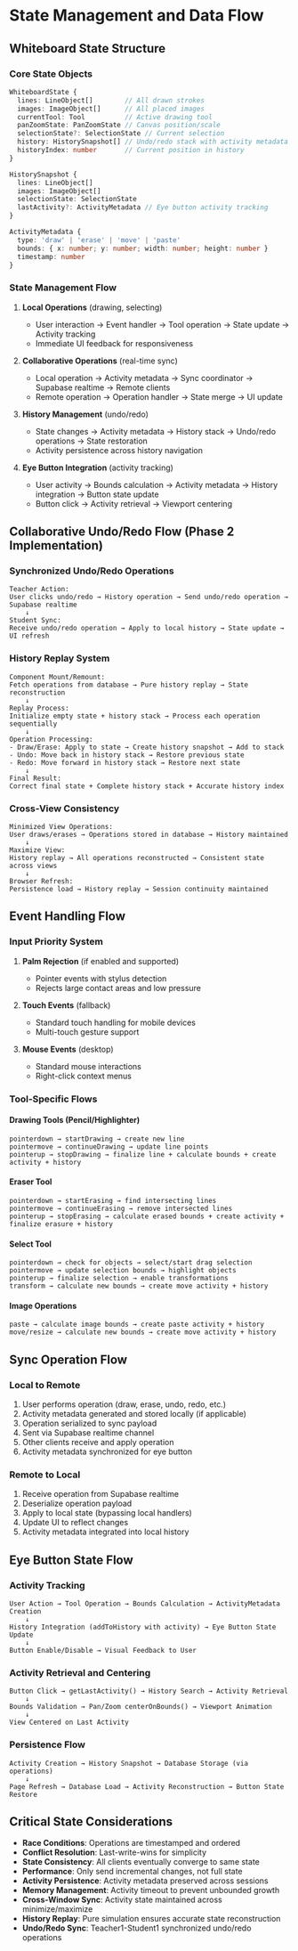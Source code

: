 
# State Management and Data Flow

## Whiteboard State Structure

### Core State Objects
```typescript
WhiteboardState {
  lines: LineObject[]        // All drawn strokes
  images: ImageObject[]      // All placed images
  currentTool: Tool          // Active drawing tool
  panZoomState: PanZoomState // Canvas position/scale
  selectionState?: SelectionState // Current selection
  history: HistorySnapshot[] // Undo/redo stack with activity metadata
  historyIndex: number       // Current position in history
}

HistorySnapshot {
  lines: LineObject[]
  images: ImageObject[]
  selectionState: SelectionState
  lastActivity?: ActivityMetadata // Eye button activity tracking
}

ActivityMetadata {
  type: 'draw' | 'erase' | 'move' | 'paste'
  bounds: { x: number; y: number; width: number; height: number }
  timestamp: number
}
```

### State Management Flow

1. **Local Operations** (drawing, selecting)
   - User interaction → Event handler → Tool operation → State update → Activity tracking
   - Immediate UI feedback for responsiveness

2. **Collaborative Operations** (real-time sync)
   - Local operation → Activity metadata → Sync coordinator → Supabase realtime → Remote clients
   - Remote operation → Operation handler → State merge → UI update

3. **History Management** (undo/redo)
   - State changes → Activity metadata → History stack → Undo/redo operations → State restoration
   - Activity persistence across history navigation

4. **Eye Button Integration** (activity tracking)
   - User activity → Bounds calculation → Activity metadata → History integration → Button state update
   - Button click → Activity retrieval → Viewport centering

## Collaborative Undo/Redo Flow (Phase 2 Implementation)

### Synchronized Undo/Redo Operations
```
Teacher Action:
User clicks undo/redo → History operation → Send undo/redo operation → Supabase realtime
    ↓
Student Sync:
Receive undo/redo operation → Apply to local history → State update → UI refresh
```

### History Replay System
```
Component Mount/Remount:
Fetch operations from database → Pure history replay → State reconstruction
    ↓
Replay Process:
Initialize empty state + history stack → Process each operation sequentially
    ↓
Operation Processing:
- Draw/Erase: Apply to state → Create history snapshot → Add to stack
- Undo: Move back in history stack → Restore previous state
- Redo: Move forward in history stack → Restore next state
    ↓
Final Result:
Correct final state + Complete history stack + Accurate history index
```

### Cross-View Consistency
```
Minimized View Operations:
User draws/erases → Operations stored in database → History maintained
    ↓
Maximize View:
History replay → All operations reconstructed → Consistent state across views
    ↓
Browser Refresh:
Persistence load → History replay → Session continuity maintained
```

## Event Handling Flow

### Input Priority System
1. **Palm Rejection** (if enabled and supported)
   - Pointer events with stylus detection
   - Rejects large contact areas and low pressure

2. **Touch Events** (fallback)
   - Standard touch handling for mobile devices
   - Multi-touch gesture support

3. **Mouse Events** (desktop)
   - Standard mouse interactions
   - Right-click context menus

### Tool-Specific Flows

#### Drawing Tools (Pencil/Highlighter)
```
pointerdown → startDrawing → create new line
pointermove → continueDrawing → update line points
pointerup → stopDrawing → finalize line + calculate bounds + create activity + history
```

#### Eraser Tool
```
pointerdown → startErasing → find intersecting lines
pointermove → continueErasing → remove intersected lines
pointerup → stopErasing → calculate erased bounds + create activity + finalize erasure + history
```

#### Select Tool
```
pointerdown → check for objects → select/start drag selection
pointermove → update selection bounds → highlight objects
pointerup → finalize selection → enable transformations
transform → calculate new bounds → create move activity + history
```

#### Image Operations
```
paste → calculate image bounds → create paste activity + history
move/resize → calculate new bounds → create move activity + history
```

## Sync Operation Flow

### Local to Remote
1. User performs operation (draw, erase, undo, redo, etc.)
2. Activity metadata generated and stored locally (if applicable)
3. Operation serialized to sync payload
4. Sent via Supabase realtime channel
5. Other clients receive and apply operation
6. Activity metadata synchronized for eye button

### Remote to Local
1. Receive operation from Supabase realtime
2. Deserialize operation payload
3. Apply to local state (bypassing local handlers)
4. Update UI to reflect changes
5. Activity metadata integrated into local history

## Eye Button State Flow

### Activity Tracking
```
User Action → Tool Operation → Bounds Calculation → ActivityMetadata Creation
    ↓
History Integration (addToHistory with activity) → Eye Button State Update
    ↓
Button Enable/Disable → Visual Feedback to User
```

### Activity Retrieval and Centering
```
Button Click → getLastActivity() → History Search → Activity Retrieval
    ↓
Bounds Validation → Pan/Zoom centerOnBounds() → Viewport Animation
    ↓
View Centered on Last Activity
```

### Persistence Flow
```
Activity Creation → History Snapshot → Database Storage (via operations)
    ↓
Page Refresh → Database Load → Activity Reconstruction → Button State Restore
```

## Critical State Considerations

- **Race Conditions**: Operations are timestamped and ordered
- **Conflict Resolution**: Last-write-wins for simplicity
- **State Consistency**: All clients eventually converge to same state
- **Performance**: Only send incremental changes, not full state
- **Activity Persistence**: Activity metadata preserved across sessions
- **Memory Management**: Activity timeout to prevent unbounded growth
- **Cross-Window Sync**: Activity state maintained across minimize/maximize
- **History Replay**: Pure simulation ensures accurate state reconstruction
- **Undo/Redo Sync**: Teacher1-Student1 synchronized undo/redo operations
